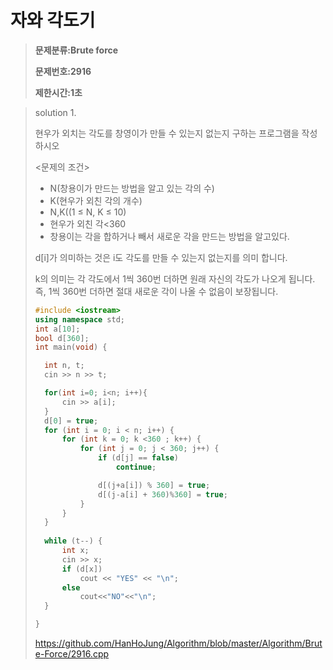 # 자와 각도기

> **문제분류:Brute force**
>
> **문제번호:2916**
>
> **제한시간:1초**

> solution 1.
>
> 
>
> 현우가 외치는 각도를 창영이가 만들 수 있는지 없는지 구하는 프로그램을 작성하시오
>
> <문제의 조건>
>
> - N(창용이가 만드는 방법을 알고 있는 각의 수)
> - K(현우가 외친 각의 개수)
> - N,K((1 ≤ N, K ≤ 10)
> - 현우가 외친 각<360
> - 창용이는 각을 합하거나 빼서 새로운 각을 만드는 방법을 알고있다.
>
> d[i]가 의미하는 것은 i도 각도를 만들 수 있는지 없는지를 의미 합니다.
>
> k의 의미는 각 각도에서 1씩  360번 더하면 원래 자신의 각도가 나오게 됩니다. 즉, 1씩 360번 더하면 절대 새로운 각이 나올 수 없음이 보장됩니다.
>
> ```c++
> #include <iostream>
> using namespace std;
> int a[10];
> bool d[360];
> int main(void) {
> 
> 	int n, t;
> 	cin >> n >> t;
> 
> 	for(int i=0; i<n; i++){
> 		cin >> a[i];
> 	}
> 	d[0] = true;
> 	for (int i = 0; i < n; i++) {
> 		for (int k = 0; k <360 ; k++) {
> 			for (int j = 0; j < 360; j++) {
> 				if (d[j] == false)
> 					continue;
> 
> 				d[(j+a[i]) % 360] = true;
> 				d[(j-a[i] + 360)%360] = true;
> 			}
> 		}
> 	}
> 	
> 	while (t--) {
> 		int x;
> 		cin >> x;
> 		if (d[x])
> 			cout << "YES" << "\n";
> 		else
> 			cout<<"NO"<<"\n";
> 	}
> 
> }
> ```
>
> 
>
> https://github.com/HanHoJung/Algorithm/blob/master/Algorithm/Brute-Force/2916.cpp














